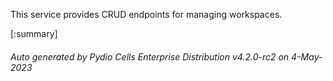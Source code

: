 






This service provides CRUD endpoints for managing workspaces.

[:summary]

###### Auto generated by Pydio Cells Enterprise Distribution v4.2.0-rc2 on 4-May-2023

